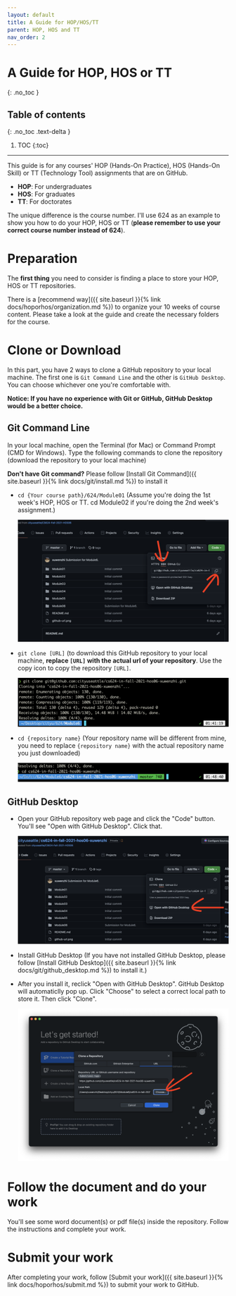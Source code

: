 ```yaml
---
layout: default
title: A Guide for HOP/HOS/TT
parent: HOP, HOS and TT
nav_order: 2
---
```


# A Guide for HOP, HOS or TT
{: .no_toc }

## Table of contents
{: .no_toc .text-delta }

1. TOC
{:toc}

---


This guide is for any courses' HOP (Hands-On Practice), HOS (Hands-On Skill) or TT (Technology Tool) assignments that are on GitHub.

* **HOP**: For undergraduates
* **HOS**: For graduates
* **TT**: For doctorates

The unique difference is the course number. I'll use 624 as an example to show you how to do your HOP, HOS or TT (**please remember to use your correct course number instead of 624**).

# Preparation

The **first thing** you need to consider is finding a place to store your HOP, HOS or TT repositories.

There is a [recommend way]({{ site.baseurl }}{% link docs/hoporhos/organization.md %}) to organize your 10 weeks of course content. Please take a look at the guide and create the necessary folders for the course.

# Clone or Download

In this part, you have 2 ways to clone a GitHub repository to your local machine. The first one is `Git Command Line` and the other is `GitHub Desktop`. You can choose whichever one you're comfortable with.

**Notice: If you have no experience with Git or GitHub, GitHub Desktop would be a better choice.**

## Git Command Line

In your local machine, open the Terminal (for Mac) or Command Prompt (CMD for Windows). Type the following commands to clone the repository (download the repository to your local machine)

**Don't have Git command?** Please follow [Install Git Command]({{ site.baseurl }}{% link docs/git/install.md %}) to install it

* `cd {Your course path}/624/Module01` (Assume you're doing the 1st week's HOP, HOS or TT. cd Module02 if you're doing the 2nd week's assignment.)

  ![HOP and HOS organized sturcture](/assets/images/hoporhos/guide/hos-readme-sample.png)

* `git clone [URL]` (to download this GitHub repository to your local machine, **replace `[URL]` with the actual url of your repository**. Use the copy icon to copy the repository `[URL]`.

  ![HOP and HOS organized sturcture](/assets/images/hoporhos/guide/hos-readme-clone.png)

* `cd {repository name}` (Your repository name will be different from mine, you need to replace `{repository name}` with the actual repository name you just downloaded)

  ![HOP and HOS organized sturcture](/assets/images/hoporhos/guide/hos-readme-cd.png)

## GitHub Desktop

* Open your GitHub repository web page and click the "Code" button. You'll see "Open with GitHub Desktop". Click that.

  ![hos-readme-clone-desktop.png](/assets/images/hoporhos/guide/hos-readme-clone-desktop.png)

* Install GitHub Desktop (If you have not installed GitHub Desktop, please follow [Install GitHub Desktop]({{ site.baseurl }}{% link docs/git/github_desktop.md %}) to install it.)

* After you install it, reclick "Open with GitHub Desktop". GitHub Desktop will automaticlly pop up. Click "Choose" to select a correct local path to store it. Then click "Clone".

  ![GitHub-desktop-clone.png](/assets/images/hoporhos/guide/github-desktop-clone.png)

# Follow the document and do your work

You'll see some word document(s) or pdf file(s) inside the repository. Follow the instructions and complete your work.


# Submit your work

After completing your work, follow [Submit your work]({{ site.baseurl }}{% link docs/hoporhos/submit.md %}) to submit your work to GitHub.
